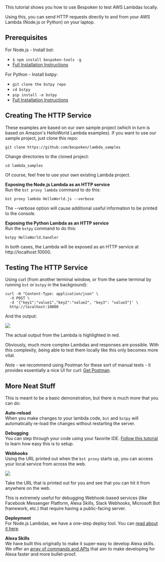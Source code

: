 
This tutorial shows you how to use Bespoken to test AWS Lambdas locally.

Using this, you can send HTTP requests directly to and from your AWS Lambda (Node.js or Python) on your laptop.

## Prerequisites
For Node.js - Install bst:

* `$ npm install bespoken-tools -g`
* [Full Installation Instructions](/getting_started/)

For Python - Install bstpy:

* `git clone the bstpy repo`
* `cd bstpy`
* `pip install -e bstpy`
* [Full Installation Instructions](https://github.com/bespoken/bstpy/blob/master/README.md)

## Creating The HTTP Service
These examples are based on our own sample project (which in turn is based on Amazon's HelloWorld Lambda examples). If  you want to use our sample project, just clone this repo:
```
git clone https://github.com/bespoken/lambda_samples
```

Change directories to the cloned project:
```
cd lambda_samples
```

Of course, feel free to use your own existing Lambda project.

**Exposing the Node.js Lambda as an HTTP service**  
Run the `bst proxy lambda` command to do this:
```
bst proxy lambda HelloWorld.js --verbose
```
The --verbose option will cause additional useful information to be printed to the console.

**Exposing the Python Lambda as an HTTP service**  
Run the `bstpy` command to do this:
```
bstpy HelloWorld.handler
```

In both cases, the Lambda will be exposed as an HTTP service at http://localhost:10000.

## Testing The HTTP Service
Using curl (from another terminal window, or from the same terminal by running `bst` or `bstpy` in the background):
```
curl -H "Content-Type: application/json" \
  -X POST \
  -d '{"key1":"value1","key2":"value2", "key3": "value3"}' \
  http://localhost:10000
```

And the output:

<img src='../../assets/images/bst-lambda-local-curl.png' />

The actual output from the Lambda is highlighted in red.

Obviously, much more complex Lambdas and responses are possible. With this complexity, being able to test them locally like this only becomes more vital.

*Note* - we recommend using Postman for these sort of manual tests - it provides essentially a nice UI for curl:
[Get Postman](https://www.getpostman.com/apps).

## More Neat Stuff
This is meant to be a basic demonstration, but there is much more that you can do:  

**Auto-reload**  
When you make changes to your lambda code, `bst` and `bstpy` will automatically re-load the changes without restarting the server.

**Debugging**  
You can step through your code using your favorite IDE. [Follow this tutorial](tutorial_lambda_debugger) to learn how easy this is to setup.

**Webhooks**  
Using the URL printed out when the `bst proxy` starts up, you can access your local service from across the web.

<img src='../../assets/images/bst-lambda-local-proxy.png' />

Take the URL that is printed out for you and see that you can hit it from anywhere on the web.

This is extremely useful for debugging Webhook-based services (like Facebook Messenger Platform, Alexa Skills, Slack Webhooks, Microsoft Bot framework, etc.) that require having a public-facing server.

**Deployment**  
For Node.js Lambdas, we have a one-step deploy tool. You can [read about it here](../commands/deploy).

**Alexa Skills**  
We have built this originally to make it super-easy to develop Alexa skills. We offer an [array of commands and APIs](http://docs.bespoken.io) that aim to make developing for Alexa faster and more bullet-proof.
